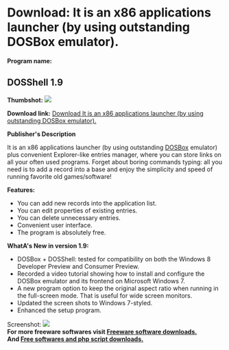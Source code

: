 # Download: It is an x86 applications launcher (by using outstanding DOSBox emulator).

**Program name:**

## DOSShell 1.9

  
**Thumbshot:** ![](http://www.freewarefiles.com/screenshot/dosshell17_md.gif)   
  
**Download link:** [Download It is an x86 applications launcher (by using outstanding DOSBox emulator).](http://freesoftwares.boysofts.com/DOSShell_program_17708.html)  
  


**Publisher's Description**  
  


It is an x86 applications launcher (by using outstanding [DOSBox](http://www.freewarefiles.com/DOSBox_program_34452.html) emulator) plus convenient Explorer-like entries manager, where you can store links on all your often used programs. Forget about boring commands typing: all you need is to add a record into a base and enjoy the simplicity and speed of running favorite old games/software! 

**Features:**

  * You can add new records into the application list. 
  * You can edit properties of existing entries. 
  * You can delete unnecessary entries. 
  * Convenient user interface. 
  * The program is absolutely free. 

**WhatA's New in version 1.9:**

  * DOSBox + DOSShell: tested for compatibility on both the Windows 8 Developer Preview and Consumer Preview. 
  * Recorded a video tutorial showing how to install and configure the DOSBox emulator and its frontend on Microsoft Windows 7. 
  * A new program option to keep the original aspect ratio when running in the full-screen mode. That is useful for wide screen monitors. 
  * Updated the screen shots to Windows 7-styled. 
  * Enhanced the setup program. 

  
  
Screenshot: ![](http://www.freewarefiles.com/screenshot/dosshell17.gif)   
**For more freeware softwares visit [Freeware software downloads.](http://freesoftwares.boysofts.com/)**   
**And [Free softwares and php script downloads.](http://www.boysofts.com/)**
